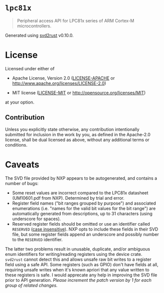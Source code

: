 # `lpc81x`

> Peripheral access API for LPC81x series of ARM Cortex-M microcontrollers.

Generated using [svd2rust] v0.10.0.

[svd2rust]: https://github.com/japaric/svd2rust

# License

Licensed under either of

- Apache License, Version 2.0 ([LICENSE-APACHE](LICENSE-APACHE) or
  http://www.apache.org/licenses/LICENSE-2.0)

- MIT license ([LICENSE-MIT](LICENSE-MIT) or http://opensource.org/licenses/MIT)

at your option.

## Contribution

Unless you explicitly state otherwise, any contribution intentionally submitted
for inclusion in the work by you, as defined in the Apache-2.0 license, shall be
dual licensed as above, without any additional terms or conditions.

# Caveats

The SVD file provided by NXP appears to be autogenerated, and contains a number of bugs:

* Some reset values are incorrect compared to the LPC81x datasheet (UM10601.pdf from NXP).
Determined by trial and error.
* Register field names ("bit ranges grouped by purpose") and associated enumerations 
(i.e. "names for the valid bit values for the bit range") are automatically generated
from descriptions, up to 31 characters (using underscore for spaces).
* Reserved register fields should be omitted or use an identifier called `RESERVED` 
([case insensitive](https://www.keil.com/pack/doc/CMSIS/SVD/html/svd_Format_pg.html)).
NXP opts to include these fields in their SVD file, but some register fields append
an underscore and possibly number to the `RESERVED` identifier.

The latter two problems result in unusable, duplicate, and/or ambiguous enum identifiers
for writing/reading registers using the device crate.  `svd2rust` cannot detect
this and allows unsafe raw bit writes to a register field using a safe API.
Some registers (such as GPIO) don't have fields at all, requiring unsafe writes when it's
known apriori that any value written to these registers is safe. I would apprecate any
help in improving the SVD file prior to API generation. _Please increment the patch version
by 1 for each group of related changes._
